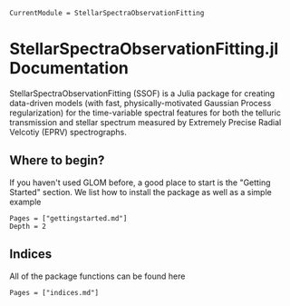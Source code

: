 ```@meta
CurrentModule = StellarSpectraObservationFitting
```

# StellarSpectraObservationFitting.jl Documentation

StellarSpectraObservationFitting (SSOF) is a Julia package for creating data-driven models (with fast, physically-motivated Gaussian Process regularization) for the time-variable spectral features for both the telluric transmission and stellar spectrum measured by Extremely Precise Radial Velcotiy (EPRV) spectrographs. 

## Where to begin?

If you haven't used GLOM before, a good place to start is the "Getting Started" section. We list how to install the package as well as a simple example

```@contents
Pages = ["gettingstarted.md"]
Depth = 2
```
## Indices

All of the package functions can be found here

```@contents
Pages = ["indices.md"]
```